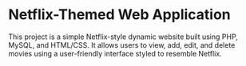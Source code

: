 # Netflix-Themed Web Application
This project is a simple Netflix-style dynamic website built using PHP, MySQL, and HTML/CSS. It allows users to view, add, edit, and delete movies using a user-friendly interface styled to resemble Netflix.
